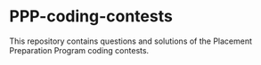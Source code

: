 # PPP-coding-contests
This repository contains questions and solutions of the Placement Preparation Program coding contests.
